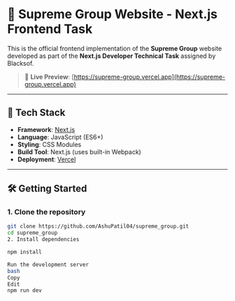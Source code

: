 # 🚧 Supreme Group Website - Next.js Frontend Task

This is the official frontend implementation of the **Supreme Group** website developed as part of the **Next.js Developer Technical Task** assigned by Blacksof.

> 📌 **Live Preview**: [https://supreme-group.vercel.app](https://supreme-group.vercel.app)

---

## 🚀 Tech Stack

- **Framework**: [Next.js](https://nextjs.org/)
- **Language**: JavaScript (ES6+)
- **Styling**: CSS Modules
- **Build Tool**: Next.js (uses built-in Webpack)
- **Deployment**: [Vercel](https://vercel.com)

---

## 🛠️ Getting Started

### 1. Clone the repository

```bash
git clone https://github.com/AshuPatil04/supreme_group.git
cd supreme_group
2. Install dependencies

npm install

Run the development server
bash
Copy
Edit
npm run dev
